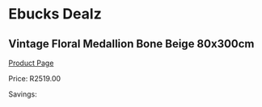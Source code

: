 
# Ebucks Dealz
## Vintage Floral Medallion Bone Beige 80x300cm
[Product Page](https://www.ebucks.com/web/shop/productSelected.do?prodId=1210583008&catId=1209942441)

Price: R2519.00

Savings: 


	
